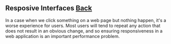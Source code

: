 ## Resposive Interfaces [Back](./../high_performance.md)

In a case when we click something on a web page but nothing happen, it's a worse experience for users. Most users will tend to repeat any action that does not result in an obvious change, and so ensuring responsiveness in a web application is an important performance problem.
